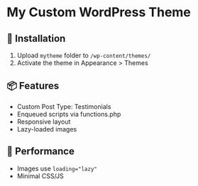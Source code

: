 # My Custom WordPress Theme

## 🔧 Installation
1. Upload `mytheme` folder to `/wp-content/themes/`
2. Activate the theme in Appearance > Themes

## 📦 Features
- Custom Post Type: Testimonials
- Enqueued scripts via functions.php
- Responsive layout
- Lazy-loaded images

## 🚀 Performance
- Images use `loading="lazy"`
- Minimal CSS/JS
